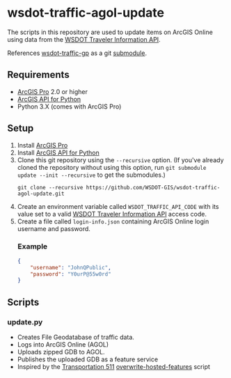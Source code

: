 wsdot-traffic-agol-update
=========================

The scripts in this repository are used to update items on ArcGIS Online using data from the [WSDOT Traveler Information API].

References [wsdot-traffic-gp] as a git [submodule].

Requirements
------------

* [ArcGIS Pro] 2.0 or higher
* [ArcGIS API for Python]
* Python 3.X (comes with ArcGIS Pro)

Setup
-----

1. Install [ArcGIS Pro]
2. Install [ArcGIS API for Python]
3. Clone this git repository using the `--recursive` option. (If you've already cloned the repository without using this option, run `git submodule update --init --recursive` to get the submodules.)
    ```console
    git clone --recursive https://github.com/WSDOT-GIS/wsdot-traffic-agol-update.git
    ```
4. Create an environment variable called `WSDOT_TRAFFIC_API_CODE` with its value set to a valid [WSDOT Traveler Information API] access code.
5. Create a file called `login-info.json` containing ArcGIS Online login username and password.
    ### Example ###
    ```json
    {
        "username": "JohnQPublic",
        "password": "Y0urP@55w0rd"
    }
    ```

Scripts
-------

### update.py ###

* Creates File Geodatabase of traffic data.
* Logs into ArcGIS Online (AGOL)
* Uploads zipped GDB to AGOL.
* Publishes the uploaded GDB as a feature service
* Inspired by the [Transportation 511] [overwrite-hosted-features] script



[ArcGIS]:http://resources.arcgis.com/
[ArcGIS API for Python]:https://developers.arcgis.com/python/
[ArcGIS Pro]:http://pro.arcgis.com
[overwrite-hosted-features]:https://github.com/Esri/overwrite-hosted-features
[submodule]:https://git-scm.com/book/en/v2/Git-Tools-Submodules
[Transportation 511]:http://links.esri.com/stategovernment/help/transportation511
[unittest]:https://docs.python.org/3/library/unittest.html
[wsdot-traffic-gp]:https://github.com/WSDOT-GIS/wsdot-traffic-gp/
[WSDOT Traveler Information API]:http://www.wsdot.wa.gov/Traffic/api/

